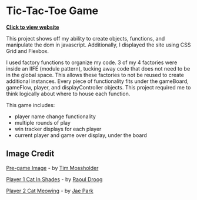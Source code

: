 # Tic-Tac-Toe Game

**[Click to view website](https://zothedev.github.io/tictactoe-website/)**

This project shows off my ability to create objects, functions, and manipulate the dom 
in javascript. Additionally, I displayed the site using CSS Grid and Flexbox. 

I used factory functions to organize my code. 3 of my 4 factories were inside an IIFE (module pattern), tucking away
code that does not need to be in the global space. This allows these factories to not be reused to create additional
instances. Every piece of functionality fits under the gameBoard, gameFlow, player, and displayController objects. 
This project required me to think logically about where to house each function. 

This game includes:
- player name change functionality
- multiple rounds of play
- win tracker displays for each player
- current player and game over display, under the board

## Image Credit
[Pre-game Image](http://unsplash.com/photos/yellow-and-black-round-cookies-rx_GNopVlFs) - by [Tim Mossholder](https://unsplash.com/@timmossholder)


[Player 1 Cat In Shades](https://unsplash.com/photos/russian-blue-cat-wearing-yellow-sunglasses-yMSecCHsIBc) - by [Raoul Droog](https://unsplash.com/@raouldroog)


[Player 2 Cat Meowing](https://unsplash.com/photos/brown-tabby-cat-7GX5aICb5i4) - by [Jae Park](https://unsplash.com/@jaehunpark)
